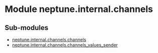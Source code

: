 Module neptune.internal.channels
================================

Sub-modules
-----------
* [neptune.internal.channels.channels](/api-reference/neptune.internal.channels/neptune.internal.channels.channels.md)
* [neptune.internal.channels.channels_values_sender](/api-reference/neptune.internal.channels/neptune.internal.channels.channels_values_sender.md)